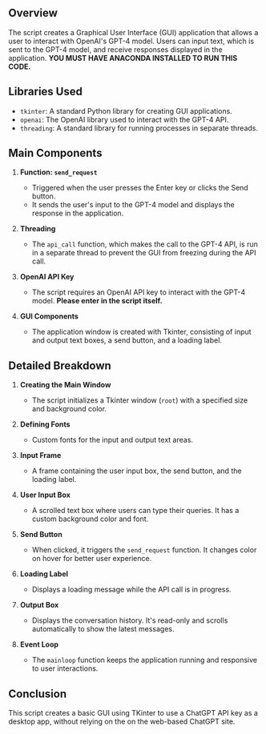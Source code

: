 ## Overview

The script creates a Graphical User Interface (GUI) application that allows a user to interact with OpenAI's GPT-4 model. Users can input text, which is sent to the GPT-4 model, and receive responses displayed in the application. **YOU MUST HAVE ANACONDA INSTALLED TO RUN THIS CODE.**

## Libraries Used

- `tkinter`: A standard Python library for creating GUI applications.
- `openai`: The OpenAI library used to interact with the GPT-4 API.
- `threading`: A standard library for running processes in separate threads.

## Main Components

1. **Function: `send_request`**
   - Triggered when the user presses the Enter key or clicks the Send button.
   - It sends the user's input to the GPT-4 model and displays the response in the application.

2. **Threading**
   - The `api_call` function, which makes the call to the GPT-4 API, is run in a separate thread to prevent the GUI from freezing during the API call.

3. **OpenAI API Key**
   - The script requires an OpenAI API key to interact with the GPT-4 model. **Please enter in the script itself.**

4. **GUI Components**
   - The application window is created with Tkinter, consisting of input and output text boxes, a send button, and a loading label.

## Detailed Breakdown

1. **Creating the Main Window**
   - The script initializes a Tkinter window (`root`) with a specified size and background color.

2. **Defining Fonts**
   - Custom fonts for the input and output text areas.

3. **Input Frame**
   - A frame containing the user input box, the send button, and the loading label.

4. **User Input Box**
   - A scrolled text box where users can type their queries. It has a custom background color and font.

5. **Send Button**
   - When clicked, it triggers the `send_request` function. It changes color on hover for better user experience.

6. **Loading Label**
   - Displays a loading message while the API call is in progress.

7. **Output Box**
   - Displays the conversation history. It's read-only and scrolls automatically to show the latest messages.

8. **Event Loop**
   - The `mainloop` function keeps the application running and responsive to user interactions.

## Conclusion

This script creates a basic GUI using TKinter to use a ChatGPT API key as a desktop app, without relying on the on the web-based ChatGPT site.
